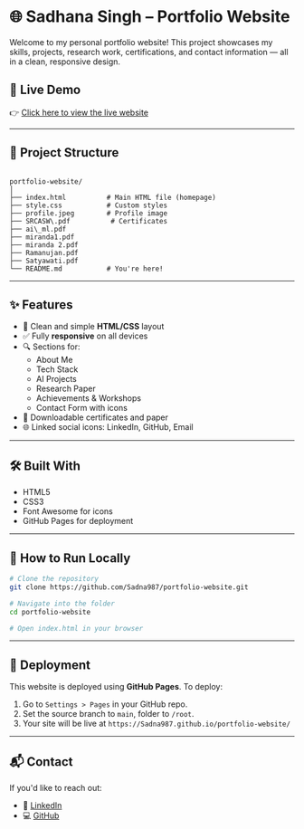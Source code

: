 
# 🌐 Sadhana Singh – Portfolio Website

Welcome to my personal portfolio website! This project showcases my skills, projects, research work, certifications, and contact information — all in a clean, responsive design.

## 🔗 Live Demo

👉 [Click here to view the live website](https://Sadna987.github.io/portfolio-website/)  


---

## 📁 Project Structure

```

portfolio-website/
│
├── index.html          # Main HTML file (homepage)
├── style.css           # Custom styles
├── profile.jpeg        # Profile image
├── SRCASW\.pdf          # Certificates
├── ai\_ml.pdf
├── miranda1.pdf
├── miranda 2.pdf
├── Ramanujan.pdf
├── Satyawati.pdf
└── README.md           # You're here!

````

---

## ✨ Features

- 📄 Clean and simple **HTML/CSS** layout
- ✅ Fully **responsive** on all devices
- 🔍 Sections for:
  - About Me
  - Tech Stack
  - AI Projects
  - Research Paper
  - Achievements & Workshops
  - Contact Form with icons
- 📎 Downloadable certificates and paper
- 🌐 Linked social icons: LinkedIn, GitHub, Email

---

## 🛠️ Built With

- HTML5
- CSS3
- Font Awesome for icons
- GitHub Pages for deployment

---

## 🚀 How to Run Locally

```bash
# Clone the repository
git clone https://github.com/Sadna987/portfolio-website.git

# Navigate into the folder
cd portfolio-website

# Open index.html in your browser
````

---

## 📢 Deployment

This website is deployed using **GitHub Pages**.
To deploy:

1. Go to `Settings > Pages` in your GitHub repo.
2. Set the source branch to `main`, folder to `/root`.
3. Your site will be live at `https://Sadna987.github.io/portfolio-website/`

---

## 📬 Contact

If you'd like to reach out:

* 💼 [LinkedIn](https://www.linkedin.com/in/sadhana-s09)
* 💻 [GitHub](https://github.com/Sadna987)


